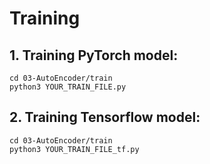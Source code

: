 # Training

## 1. Training PyTorch model: 

```
cd 03-AutoEncoder/train
python3 YOUR_TRAIN_FILE.py
```

## 2. Training Tensorflow model:

```
cd 03-AutoEncoder/train
python3 YOUR_TRAIN_FILE_tf.py
```